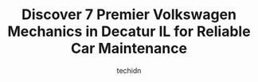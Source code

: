 ---
layout: ampstory
image: https://images.unsplash.com/photo-1630381797319-9bd529abd85a?ixlib=rb-4.0.3&ixid=MnwxMjA3fDB8MHxwaG90by1wYWdlfHx8fGVufDB8fHx8&auto=format&fit=crop&w=640&h=853&q=80
author: techidn
featured: false
description: Discover the 7 best Volkswagen Mechanic in Decatur IL, USA and ensure your vehicle receives the highest quality of care. These trusted professionals are known for their skill, knowledge, and
title: Discover 7 Premier Volkswagen Mechanics in Decatur IL for Reliable Car Maintenance
cover:
   title: Discover 7 Premier Volkswagen Mechanics in Decatur IL for Reliable Car Maintenance
   subtitle: Rickpate
   background: https://images.unsplash.com/photo-1630381797319-9bd529abd85a?ixlib=rb-4.0.3&ixid=MnwxMjA3fDB8MHxwaG90by1wYWdlfHx8fGVufDB8fHx8&auto=format&fit=crop&w=640&h=853&q=80

pages: 
 - layout: thirds
   top: <h1>#1 Bannings Auto Service</h1>
   bottom: "<p>First time experience at this auto repair shop. Excellent customer service and communication. Had them do an overall inspection on an older model Toyota camry.  Prices ve</p>"
   background: https://www.knot35.com/toplist/wp-content/uploads/2023/06/best-volkswagen-mechanic-1-in-decatur-il-1685838068.jpeg
   backgroundblur: true
 - layout: thirds
   top: <h1>#2 Creekmur Car Care Center</h1>
   bottom: "<p>3690 E William Street Rd, Decatur, IL 62521, United States</p>"
   background: https://www.knot35.com/toplist/wp-content/uploads/2023/06/best-volkswagen-mechanic-2-in-decatur-il-1685838069.jpeg
   cta:
      link: https://www.knot35.com/toplist/discover-7-premier-volkswagen-mechanics-in-decatur-il-for-reliable-car-maintenance/
      text: Discover 7 Premier Volkswagen Mechanics in Decatur IL for Reliable Car Maintenance
 - layout: thirds
   top: <h1>#3 South Shores Auto Service</h1>
   bottom: "<p>1675 S Franklin St, Decatur, IL 62521, United States</p>"
   background: https://www.knot35.com/toplist/wp-content/uploads/2023/06/best-volkswagen-mechanic-3-in-decatur-il-1685838069.jpeg
   cta:
      link: https://www.knot35.com/toplist/discover-7-premier-volkswagen-mechanics-in-decatur-il-for-reliable-car-maintenance/
      text: Discover 7 Premier Volkswagen Mechanics in Decatur IL for Reliable Car Maintenance
 - layout: thirds
   top: <h1>#4 Vanderlaans Automotive Repair</h1>
   bottom: "<p>6335 US-36, Decatur, IL 62521, United States</p>"
   background: https://images.unsplash.com/photo-1546497974-b213c9efb599?ixlib=rb-4.0.3&ixid=MnwxMjA3fDB8MHxwaG90by1wYWdlfHx8fGVufDB8fHx8&auto=format&fit=crop&w=640&h=853&q=80
   cta:
      link: https://www.knot35.com/toplist/discover-7-premier-volkswagen-mechanics-in-decatur-il-for-reliable-car-maintenance/
      text: Discover 7 Premier Volkswagen Mechanics in Decatur IL for Reliable Car Maintenance
 - layout: thirds
   top: <h1>#5 Fleener & Roberts Automotive</h1>
   bottom: "<p>2740 N Main St, Decatur, IL 62526, United States</p>"
   background: https://images.unsplash.com/photo-1533998839656-76f5e4b2bccb?ixlib=rb-4.0.3&ixid=MnwxMjA3fDB8MHxwaG90by1wYWdlfHx8fGVufDB8fHx8&auto=format&fit=crop&w=640&h=853&q=80
   cta:
      link: https://www.knot35.com/toplist/discover-7-premier-volkswagen-mechanics-in-decatur-il-for-reliable-car-maintenance/
      text: Discover 7 Premier Volkswagen Mechanics in Decatur IL for Reliable Car Maintenance
 - layout: thirds
   top: <h1>#6 Jims Auto Service</h1>
   bottom: "<p>140 E Damon Ave, Decatur, IL 62526, United States</p>"
   background: https://images.unsplash.com/photo-1547366785-564103df7e13?ixlib=rb-4.0.3&ixid=MnwxMjA3fDB8MHxwaG90by1wYWdlfHx8fGVufDB8fHx8&auto=format&fit=crop&w=640&h=853&q=80
   cta:
      link: https://www.knot35.com/toplist/discover-7-premier-volkswagen-mechanics-in-decatur-il-for-reliable-car-maintenance/
      text: Discover 7 Premier Volkswagen Mechanics in Decatur IL for Reliable Car Maintenance
 - layout: thirds
   top: <h1>#7 West End Auto Service</h1>
   bottom: "<p>2190 N Oakland Ave, Decatur, IL 62526, United States</p>"
   background: https://images.unsplash.com/photo-1591393223703-56fe1347ac62?ixlib=rb-4.0.3&ixid=MnwxMjA3fDB8MHxwaG90by1wYWdlfHx8fGVufDB8fHx8&auto=format&fit=crop&w=640&h=853&q=80
   cta:
      link: https://www.knot35.com/toplist/discover-7-premier-volkswagen-mechanics-in-decatur-il-for-reliable-car-maintenance/
      text: Discover 7 Premier Volkswagen Mechanics in Decatur IL for Reliable Car Maintenance
 - layout: thirds
   middle: Continue reading...
   background: https://images.unsplash.com/photo-1515405295579-ba7b45403062?ixlib=rb-4.0.3&ixid=MnwxMjA3fDB8MHxwaG90by1wYWdlfHx8fGVufDB8fHx8&auto=format&fit=crop&w=640&h=853&q=80
   cta:
      link: https://www.knot35.com/toplist/discover-7-premier-volkswagen-mechanics-in-decatur-il-for-reliable-car-maintenance/
      text: Discover 7 Premier Volkswagen Mechanics in Decatur IL for Reliable Car Maintenance
      
---